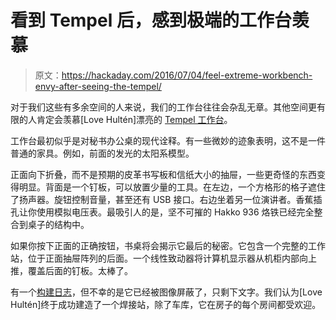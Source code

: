 # 看到 Tempel 后，感到极端的工作台羡慕

> 原文：<https://hackaday.com/2016/07/04/feel-extreme-workbench-envy-after-seeing-the-tempel/>

对于我们这些有多余空间的人来说，我们的工作台往往会杂乱无章。其他空间更有限的人肯定会羡慕[Love Hultén]漂亮的 [Tempel 工作台](http://www.lovehulten.com/tempel.html)。

工作台最初似乎是对秘书办公桌的现代诠释。有一些微妙的迹象表明，这不是一件普通的家具。例如，前面的发光的太阳系模型。

正面向下折叠，而不是预期的皮革书写板和信纸大小的抽屉，一些更奇怪的东西变得明显。背面是一个钉板，可以放置少量的工具。在左边，一个方格形的格子遮住了扬声器。旋钮控制音量，甚至还有 USB 接口。右边坐着另一位演讲者。香蕉插孔让你使用模拟电压表。最吸引人的是，坚不可摧的 Hakko 936 烙铁已经完全整合到桌子的结构中。

如果你按下正面的正确按钮，书桌将会揭示它最后的秘密。它包含一个完整的工作站，位于正面抽屉阵列的后面。一个线性致动器将计算机显示器从机柜内部向上推，覆盖后面的钉板。太棒了。

有一个[构建日志](http://forums.bit-tech.net/showthread.php?t=266042)，但不幸的是它已经被图像屏蔽了，只剩下文字。我们认为[Love Hultén]终于成功建造了一个焊接站，除了车库，它在房子的每个房间都受欢迎。